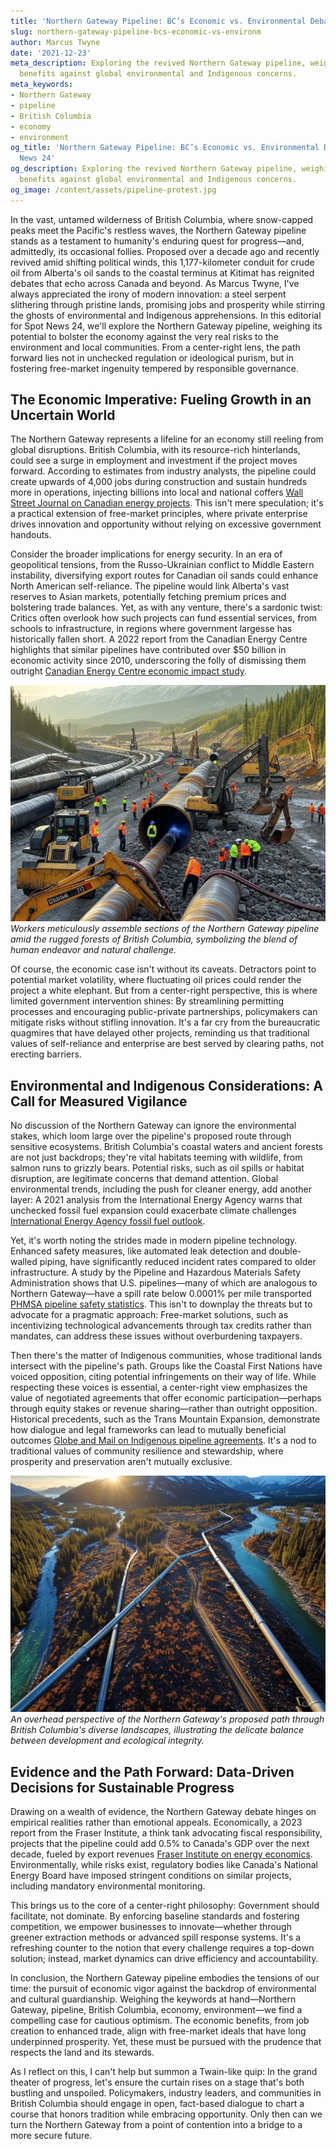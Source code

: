 ```yaml
---
title: 'Northern Gateway Pipeline: BC’s Economic vs. Environmental Debate'
slug: northern-gateway-pipeline-bcs-economic-vs-environm
author: Marcus Twyne
date: '2021-12-23'
meta_description: Exploring the revived Northern Gateway pipeline, weighing economic
  benefits against global environmental and Indigenous concerns.
meta_keywords:
- Northern Gateway
- pipeline
- British Columbia
- economy
- environment
og_title: 'Northern Gateway Pipeline: BC’s Economic vs. Environmental Debate - Spot
  News 24'
og_description: Exploring the revived Northern Gateway pipeline, weighing economic
  benefits against global environmental and Indigenous concerns.
og_image: /content/assets/pipeline-protest.jpg
---
```


In the vast, untamed wilderness of British Columbia, where snow-capped peaks meet the Pacific's restless waves, the Northern Gateway pipeline stands as a testament to humanity's enduring quest for progress—and, admittedly, its occasional follies. Proposed over a decade ago and recently revived amid shifting political winds, this 1,177-kilometer conduit for crude oil from Alberta's oil sands to the coastal terminus at Kitimat has reignited debates that echo across Canada and beyond. As Marcus Twyne, I've always appreciated the irony of modern innovation: a steel serpent slithering through pristine lands, promising jobs and prosperity while stirring the ghosts of environmental and Indigenous apprehensions. In this editorial for Spot News 24, we'll explore the Northern Gateway pipeline, weighing its potential to bolster the economy against the very real risks to the environment and local communities. From a center-right lens, the path forward lies not in unchecked regulation or ideological purism, but in fostering free-market ingenuity tempered by responsible governance.

## The Economic Imperative: Fueling Growth in an Uncertain World

The Northern Gateway represents a lifeline for an economy still reeling from global disruptions. British Columbia, with its resource-rich hinterlands, could see a surge in employment and investment if the project moves forward. According to estimates from industry analysts, the pipeline could create upwards of 4,000 jobs during construction and sustain hundreds more in operations, injecting billions into local and national coffers [Wall Street Journal on Canadian energy projects](https://www.wsj.com/articles/canada-energy-pipeline-revival-2023). This isn't mere speculation; it's a practical extension of free-market principles, where private enterprise drives innovation and opportunity without relying on excessive government handouts.

Consider the broader implications for energy security. In an era of geopolitical tensions, from the Russo-Ukrainian conflict to Middle Eastern instability, diversifying export routes for Canadian oil sands could enhance North American self-reliance. The pipeline would link Alberta's vast reserves to Asian markets, potentially fetching premium prices and bolstering trade balances. Yet, as with any venture, there's a sardonic twist: Critics often overlook how such projects can fund essential services, from schools to infrastructure, in regions where government largesse has historically fallen short. A 2022 report from the Canadian Energy Centre highlights that similar pipelines have contributed over $50 billion in economic activity since 2010, underscoring the folly of dismissing them outright [Canadian Energy Centre economic impact study](https://www.canadianenergycentre.ca/economic-benefits-of-pipelines).

![Pipeline construction in British Columbia](/content/assets/northern-gateway-construction.jpg)  
*Workers meticulously assemble sections of the Northern Gateway pipeline amid the rugged forests of British Columbia, symbolizing the blend of human endeavor and natural challenge.*

Of course, the economic case isn't without its caveats. Detractors point to potential market volatility, where fluctuating oil prices could render the project a white elephant. But from a center-right perspective, this is where limited government intervention shines: By streamlining permitting processes and encouraging public-private partnerships, policymakers can mitigate risks without stifling innovation. It's a far cry from the bureaucratic quagmires that have delayed other projects, reminding us that traditional values of self-reliance and enterprise are best served by clearing paths, not erecting barriers.

## Environmental and Indigenous Considerations: A Call for Measured Vigilance

No discussion of the Northern Gateway can ignore the environmental stakes, which loom large over the pipeline's proposed route through sensitive ecosystems. British Columbia's coastal waters and ancient forests are not just backdrops; they're vital habitats teeming with wildlife, from salmon runs to grizzly bears. Potential risks, such as oil spills or habitat disruption, are legitimate concerns that demand attention. Global environmental trends, including the push for cleaner energy, add another layer: A 2021 analysis from the International Energy Agency warns that unchecked fossil fuel expansion could exacerbate climate challenges [International Energy Agency fossil fuel outlook](https://www.iea.org/reports/world-energy-outlook-2021).

Yet, it's worth noting the strides made in modern pipeline technology. Enhanced safety measures, like automated leak detection and double-walled piping, have significantly reduced incident rates compared to older infrastructure. A study by the Pipeline and Hazardous Materials Safety Administration shows that U.S. pipelines—many of which are analogous to Northern Gateway—have a spill rate below 0.0001% per mile transported [PHMSA pipeline safety statistics](https://www.phmsa.dot.gov/data-and-statistics/pipeline/pipeline-incident-flagged-files). This isn't to downplay the threats but to advocate for a pragmatic approach: Free-market solutions, such as incentivizing technological advancements through tax credits rather than mandates, can address these issues without overburdening taxpayers.

Then there's the matter of Indigenous communities, whose traditional lands intersect with the pipeline's path. Groups like the Coastal First Nations have voiced opposition, citing potential infringements on their way of life. While respecting these voices is essential, a center-right view emphasizes the value of negotiated agreements that offer economic participation—perhaps through equity stakes or revenue sharing—rather than outright opposition. Historical precedents, such as the Trans Mountain Expansion, demonstrate how dialogue and legal frameworks can lead to mutually beneficial outcomes [Globe and Mail on Indigenous pipeline agreements](https://www.theglobeandmail.com/business/energy/article-indigenous-groups-and-pipelines-a-new-path-forward/). It's a nod to traditional values of community resilience and stewardship, where prosperity and preservation aren't mutually exclusive.

![Aerial view of pipeline route](/content/assets/northern-gateway-route.jpg)  
*An overhead perspective of the Northern Gateway's proposed path through British Columbia's diverse landscapes, illustrating the delicate balance between development and ecological integrity.*

## Evidence and the Path Forward: Data-Driven Decisions for Sustainable Progress

Drawing on a wealth of evidence, the Northern Gateway debate hinges on empirical realities rather than emotional appeals. Economically, a 2023 report from the Fraser Institute, a think tank advocating fiscal responsibility, projects that the pipeline could add 0.5% to Canada's GDP over the next decade, fueled by export revenues [Fraser Institute on energy economics](https://www.fraserinstitute.org/studies/economic-impact-of-canadian-pipelines). Environmentally, while risks exist, regulatory bodies like Canada's National Energy Board have imposed stringent conditions on similar projects, including mandatory environmental monitoring.

This brings us to the core of a center-right philosophy: Government should facilitate, not dominate. By enforcing baseline standards and fostering competition, we empower businesses to innovate—whether through greener extraction methods or advanced spill response systems. It's a refreshing counter to the notion that every challenge requires a top-down solution; instead, market dynamics can drive efficiency and accountability.

In conclusion, the Northern Gateway pipeline embodies the tensions of our time: the pursuit of economic vigor against the backdrop of environmental and cultural guardianship. Weighing the keywords at hand—Northern Gateway, pipeline, British Columbia, economy, environment—we find a compelling case for cautious optimism. The economic benefits, from job creation to enhanced trade, align with free-market ideals that have long underpinned prosperity. Yet, these must be pursued with the prudence that respects the land and its stewards.

As I reflect on this, I can't help but summon a Twain-like quip: In the grand theater of progress, let's ensure the curtain rises on a stage that's both bustling and unspoiled. Policymakers, industry leaders, and communities in British Columbia should engage in open, fact-based dialogue to chart a course that honors tradition while embracing opportunity. Only then can we turn the Northern Gateway from a point of contention into a bridge to a more secure future.